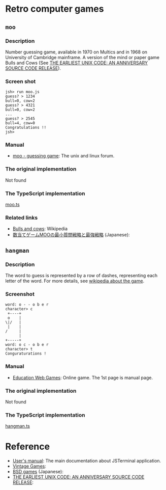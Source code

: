 # Retro computer games

## `moo`
### Description
Number guessing game, available in 1970 on Multics and in 1968 on University of Cambridge mainframe. A version of the mind or paper game Bulls and Cows (See [THE EARLIEST UNIX CODE: AN ANNIVERSARY SOURCE CODE RELEASE](https://computerhistory.org/blog/the-earliest-unix-code-an-anniversary-source-code-release/)).

### Screen shot
````
jsh> run moo.js
guess? > 1234
bull=0, cow=2
guess? > 4321
bull=0, cow=2
...
guess? > 2545
bull=4, cow=0
Congratulations !!
jsh> 
````

### Manual
* [moo - guessing game](http://man.cat-v.org/unix-6th/6/moo): The unix and linux forum.

### The original implementation
Not found

### The TypeScript implementation
[moo.ts](https://github.com/steelwheels/JSTerminal/blob/master/Resource/Game/moo.ts)

### Related links
* [Bulls and cows](https://en.wikipedia.org/wiki/Bulls_and_Cows): Wikipedia
* [数当てゲームMOOの最小質問戦略と最強戦略](https://www.tanaka.ecc.u-tokyo.ac.jp/ktanaka/moo/moo.html) (Japanese):

## `hangman`
### Description
The word to guess is represented by a row of dashes, representing each letter of the word. For more details, see [wikipedia about the game](https://en.wikipedia.org/wiki/Hangman_(game)).

### Screenshot
````
word: o - - o b e r 
character> c
 +----+
 o    |
\|/   |
 |    |
/     |
      |
+-----+
word: o c - o b e r 
character> t
Conguraturations !
````

### Manual
* [Education Web Games](http://hangman.educationwebgames.com/rules.html): Online game. The 1st page is manual page.

### The original implementation
Not found

### The TypeScript implementation
[hangman.ts](https://github.com/steelwheels/JSTerminal/blob/master/Resource/Game/hangman.ts)

# Reference
* [User's manual](UsersManual.md): The main documentation about JSTerminal application.
* [Vintage Games](http://www.vintage-basic.net/games.html):
* [BSD games](https://dyama.org/2010/11/bsdgames-パッケージについて/) (Japanese): 
* [THE EARLIEST UNIX CODE: AN ANNIVERSARY SOURCE CODE RELEASE](https://computerhistory.org/blog/the-earliest-unix-code-an-anniversary-source-code-release/):
